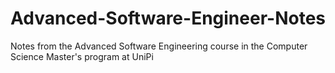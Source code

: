 # Advanced-Software-Engineer-Notes
Notes from the Advanced Software Engineering course in the Computer Science Master's program at UniPi
